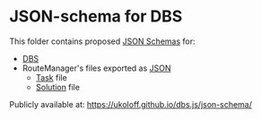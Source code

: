 # JSON-schema for DBS

This folder contains proposed [JSON Schemas][json-schema] for:
+ [DBS](dbs.json)
+ RouteManager's files exported as [JSON]
  * [Task](rm-task.json) file
  * [Solution](rm-result.json) file

Publicly available at: <https://ukoloff.github.io/dbs.js/json-schema/>

[json-schema]: https://json-schema.org/
[JSON]: https://www.json.org/
